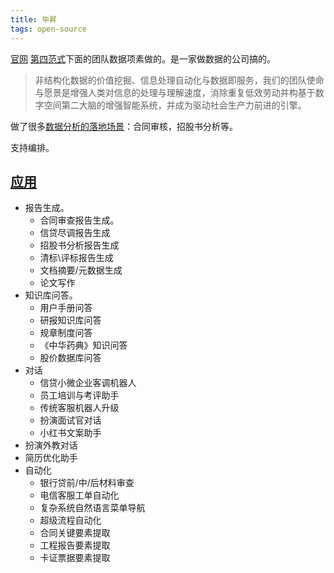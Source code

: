 ```yaml
---
title: 毕昇
tags: open-source
---
```

[官网](https://github.com/dataelement/bisheng)
[第四范式](https://dataelem.com/contact/team)下面的团队数据项素做的。是一家做数据的公司搞的。
> 非结构化数据的价值挖掘、信息处理自动化与数据即服务，我们的团队使命与愿景是增强人类对信息的处理与理解速度，消除重复低效劳动并构基于数字空间第二大脑的增强智能系统，并成为驱动社会生产力前进的引擎。

做了很多[数据分析的落地场景](https://dataelem.feishu.cn/wiki/ZfkmwLPfeiAhQSkK2WvcX87unxc)：合同审核，招股书分析等。

支持编排。

## [应用](https://dataelem.feishu.cn/wiki/ZxW6wZyAJicX4WkG0NqcWsbynde)
* 报告生成。
  * 合同审查报告生成。
  * 信贷尽调报告生成
  * 招股书分析报告生成
  * 清标\评标报告生成
  * 文档摘要/元数据生成
  * 论文写作
* 知识库问答。
  * 用户手册问答
  * 研报知识库问答
  * 规章制度问答
  * 《中华药典》知识问答
  * 股价数据库问答
* 对话
  * 信贷小微企业客调机器人
  * 员工培训与考评助手
  * 传统客服机器人升级
  * 扮演面试官对话
  * 小红书文案助手
 * 扮演外教对话
 * 简历优化助手
* 自动化
  * 银行贷前/中/后材料审查
  * 电信客服工单自动化
  * 复杂系统自然语言菜单导航
  * 超级流程自动化 
  * 合同关键要素提取
  * 工程报告要素提取
  * 卡证票据要素提取
